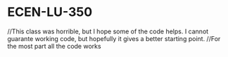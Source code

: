 # ECEN-LU-350
//This class was horrible, but I hope some of the code helps. I cannot guarante working code, but hopefully it gives a better starting point.
//For the most part all the code works
